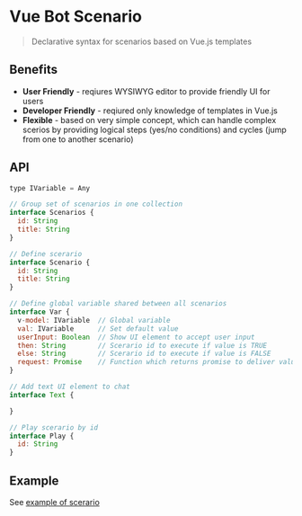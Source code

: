 # Vue Bot Scenario

> Declarative syntax for scenarios based on Vue.js templates

## Benefits

- **User Friendly** - reqiures WYSIWYG editor to provide friendly UI for users 
- **Developer Friendly** - reqiured only knowledge of templates in Vue.js
- **Flexible** - based on very simple concept, which can handle complex scerios by providing logical steps (yes/no conditions) and cycles (jump from one to another scenario)

## API

```js
type IVariable = Any

// Group set of scenarios in one collection
interface Scenarios {
  id: String
  title: String
}

// Define scerario
interface Scenario {
  id: String
  title: String
}

// Define global variable shared between all scenarios
interface Var {
  v-model: IVariable  // Global variable
  val: IVariable      // Set default value
  userInput: Boolean  // Show UI element to accept user input
  then: String        // Scerario id to execute if value is TRUE
  else: String        // Scerario id to execute if value is FALSE
  request: Promise    // Function which returns promise to deliver value
}

// Add text UI element to chat
interface Text {

}

// Play scerario by id
interface Play {
  id: String
}
```

## Example

See [example of scerario](scenarios/dance-events.vue)
